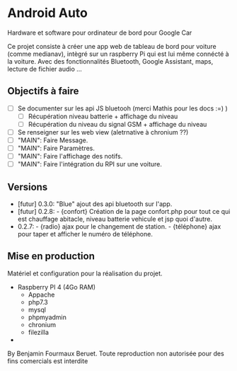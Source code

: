 # Android Auto
Hardware et software pour ordinateur de bord pour Google Car

Ce projet consiste à créer une app web de tableau de bord pour voiture (comme medianav), intègré sur un raspberry Pi qui est lui même connécté à la voiture. Avec des fonctionnalités Bluetooth, Google Assistant, maps, lecture de fichier audio ...

## Objectifs à faire
- [ ] Se documenter sur les api JS bluetooh (merci Mathis pour les docs :=) )
   - [ ] Récupération niveau batterie + affichage du niveau
   - [ ] Récupération du niveau du signal GSM + affichage du niveau
- [ ] Se renseigner sur les web view (aletrnative à chronium ??)
- [ ] "MAIN": Faire Message.
- [ ] "MAIN": Faire Paramètres.
- [ ] "MAIN": Faire l'affichage des notifs.
- [ ] "MAIN": Faire l'intégration du RPI sur une voiture.

## Versions
* [futur] 0.3.0: "Blue" ajout des api bluetooth sur l'app.
* [futur] 0.2.8: - {confort} Création de la page confort.php pour tout ce qui est chauffage abitacle, niveau batterie vehicule et jsp quoi d'autre.
* 0.2.7: - {radio} ajax pour le changement de station. - {téléphone} ajax pour taper et afficher le numéro de téléphone.


## Mise en production
Matériel et configuration pour la réalisation du projet.
- Raspberry PI 4 (4Go RAM)
    * Appache
    * php7.3
    * mysql
    * phpmyadmin
    * chronium
    * filezilla
- 



By Benjamin Fourmaux Beruet. Toute reproduction non autorisée pour des fins comercials est interdite
